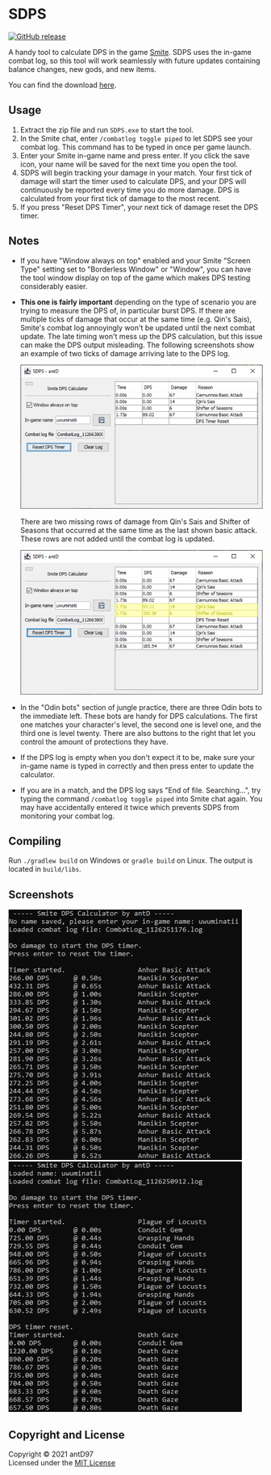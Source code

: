 # SDPS

[![GitHub release](https://img.shields.io/github/downloads/antD97/SDPS/v2.1/total)](https://github.com/antD97/SmiteDPS/releases/tag/v2.1)

A handy tool to calculate DPS in the game [Smite](https://smitegame.com/). SDPS uses the in-game
combat log, so this tool will work seamlessly with future updates containing balance changes, new
gods, and new items.

You can find the download [here](https://github.com/antD97/SmiteDPS/releases/tag/v2.1).

## Usage

1. Extract the zip file and run `SDPS.exe` to start the tool.
2. In the Smite chat, enter `/combatlog toggle piped` to let SDPS see your combat log. This command
   has to be typed in once per game launch.
3. Enter your Smite in-game name and press enter. If you click the save icon, your name will be
   saved for the next time you open the tool.
4. SDPS will begin tracking your damage in your match. Your first tick of damage will start the 
   timer used to calculate DPS, and your DPS will continuously be reported every time you do more
   damage. DPS is calculated from your first tick of damage to the most recent.
5. If you press "Reset DPS Timer", your next tick of damage reset the DPS timer.

## Notes

- If you have "Window always on top" enabled and your Smite "Screen Type" setting set to "Borderless
  Window" or "Window", you can have the tool window display on top of the game which makes DPS
  testing considerably easier.

- **This one is fairly important** depending on the type of scenario you are trying to measure the
  DPS of, in particular burst DPS. If there are multiple ticks of damage that occur at the same time
  (e.g. Qin's Sais), Smite's combat log annoyingly won't be updated until the next combat update.
  The late timing won't mess up the DPS calculation, but this issue can make the DPS output
  misleading. The following screenshots show an example of two ticks of damage arriving late to the
  DPS log.

  ![Screenshot 3](pics/screenshot3.png)
  
  There are two missing rows of damage from Qin's Sais and Shifter of Seasons that occurred at the
  same time as the last shown basic attack. These rows are not added until the combat log is
  updated.

  ![Screenshot 4](pics/screenshot4.png)

- In the "Odin bots" section of jungle practice, there are three Odin bots to the immediate left.
  These bots are handy for DPS calculations. The first one matches your character's level, the
  second one is level one, and the third one is level twenty. There are also buttons to the right
  that let you control the amount of protections they have.

- If the DPS log is empty when you don't expect it to be, make sure your in-game name is typed in
  correctly and then press enter to update the calculator.

- If you are in a match, and the DPS log says "End of file. Searching...", try typing the command
  `/combatlog toggle piped` into Smite chat again. You may have accidentally entered it twice which
  prevents SDPS from monitoring your combat log.

## Compiling

Run `./gradlew build` on Windows or `gradle build` on Linux. The output is located in `build/libs`.

## Screenshots

[![Screenshot 1](pics/screenshot1.png)](pics/screenshot1.png) [![Screenshot 2](pics/screenshot2.png)](pics/screenshot2.png)

## Copyright and License

Copyright © 2021 antD97  
Licensed under the [MIT License](LICENSE)
